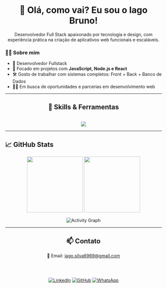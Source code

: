 <h1 align="center">👋 Olá, como vai? Eu sou o Iago Bruno!</h1>

<p align="center">
  Desenvolvedor Full Stack apaixonado por tecnologia e design, com experiência prática na criação de aplicativos web funcionais e escaláveis.
</p>

### 🧑‍💻 Sobre mim

- 💼 Desenvolvedor Fullstack
- 🚀 Focado em projetos com **JavaScript, Node.js e React**
- 🛠️ Gosto de trabalhar com sistemas completos: Front + Back + Banco de Dados
- 👨‍💻 Em busca de oportunidades e parcerias em desenvolvimento web

---

<h2 align="center">🚀 Skills & Ferramentas</h2>

<br>

<div align="center">
  <img src="https://skillicons.dev/icons?i=html,css,js,ts,react,nextjs,tailwind,nodejs,nestjs,mongodb,git,github,docker,graphql" />
</div>


---

## 📈 GitHub Stats

<p align="center">
  <img height="180em" src="https://github-readme-stats.vercel.app/api?username=iago193&show_icons=true&theme=radical"/>
  <img height="180em" src="https://github-readme-stats.vercel.app/api/top-langs/?username=iago193&layout=compact&theme=radical"/>
</p>

<p align="center">
  <img src="https://github-readme-activity-graph.vercel.app/graph?username=iago193&theme=radical" alt="Activity Graph"/>
</p>

---

<h2 align="center">📫 Contato</h2>

<div align="center">
  📧 Email: <a href="iago.silva6969@gmail.com">iago.silva6969@gmail.com</a>

  <br><br>
  
  [![LinkedIn](https://img.shields.io/badge/LinkedIn-blue?style=flat&logo=linkedin)](https://www.linkedin.com/in/iago-bruno-aa1630355/)
  [![GitHub](https://img.shields.io/badge/GitHub-181717?style=flat&logo=github&logoColor=white)](https://github.com/iago193)
  [![WhatsApp](https://img.shields.io/badge/WhatsApp-25D366?style=flat&logo=whatsapp&logoColor=white)](https://wa.me/84991454957) 
</div>

